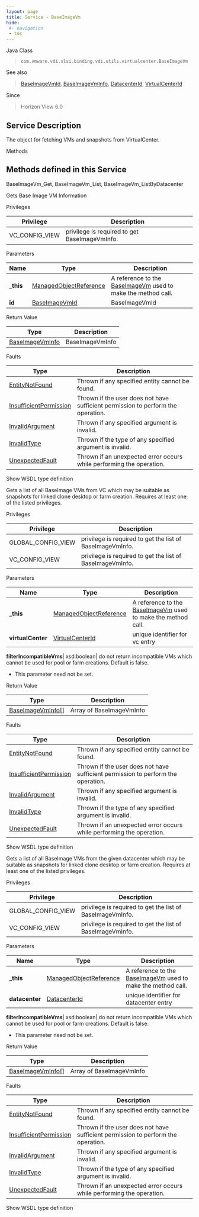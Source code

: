 ```yaml
---
layout: page
title: Service - BaseImageVm
hide:
 #- navigation
 - toc
---
```


  
 
  



Java Class  
> `com.vmware.vdi.vlsi.binding.vdi.utils.virtualcenter.BaseImageVm`

See also  
> [BaseImageVmId](vdi.entity.BaseImageVmId.md), [BaseImageVmInfo](vdi.utils.virtualcenter.BaseImageVm.BaseImageVmInfo.md), [DatacenterId](vdi.entity.DatacenterId.md), [VirtualCenterId](vdi.entity.VirtualCenterId.md)

Since  
> Horizon View 6.0


  


## Service Description

The object for fetching VMs and snapshots from VirtualCenter. 

Methods

Methods defined in this Service   
---  
BaseImageVm_Get, BaseImageVm_List, BaseImageVm_ListByDatacenter  
  



Gets Base Image VM Information 

Privileges 

Privilege |  Description   
---|---  
VC_CONFIG_VIEW|  privilege is required to get BaseImageVmInfo.   
  


Parameters 

Name| Type| Description  
---|---|---  
**_this**| [ManagedObjectReference](vmodl.ManagedObjectReference.md)|  A reference to the [BaseImageVm](vdi.utils.virtualcenter.BaseImageVm.md) used to make the method call.   
**id**| [BaseImageVmId](vdi.entity.BaseImageVmId.md)|  BaseImageVmId   
  
  


Return Value 

Type |  Description   
---|---  
[BaseImageVmInfo](vdi.utils.virtualcenter.BaseImageVm.BaseImageVmInfo.md)| BaseImageVmInfo  
  


Faults 

Type |  Description   
---|---  
[EntityNotFound](vdi.fault.EntityNotFound.md)| Thrown if any specified entity cannot be found.  
[InsufficientPermission](vdi.fault.InsufficientPermission.md)| Thrown if the user does not have sufficient permission to perform the operation.  
[InvalidArgument](vdi.fault.InvalidArgument.md)| Thrown if any specified argument is invalid.  
[InvalidType](vdi.fault.InvalidType.md)| Thrown if the type of any specified argument is invalid.  
[UnexpectedFault](vdi.fault.UnexpectedFault.md)| Thrown if an unexpected error occurs while performing the operation.  
  
Show WSDL type definition

  
  
  



Gets a list of all BaseImage VMs from VC which may be suitable as snapshots for linked clone desktop or farm creation. Requires at least one of the listed privileges. 

Privileges 

Privilege |  Description   
---|---  
GLOBAL_CONFIG_VIEW|  privilege is required to get the list of BaseImageVmInfo.   
VC_CONFIG_VIEW|  privilege is required to get the list of BaseImageVmInfo.   
  


Parameters 

Name| Type| Description  
---|---|---  
**_this**| [ManagedObjectReference](vmodl.ManagedObjectReference.md)|  A reference to the [BaseImageVm](vdi.utils.virtualcenter.BaseImageVm.md) used to make the method call.   
**virtualCenter**| [VirtualCenterId](vdi.entity.VirtualCenterId.md)|  unique identifier for vc entry   
  
**filterIncompatibleVms**|  xsd:boolean|  do not return incompatible VMs which cannot be used for pool or farm creations. Default is false.   


  * This parameter need not be set.

  
  


Return Value 

Type |  Description   
---|---  
[BaseImageVmInfo[]](vdi.utils.virtualcenter.BaseImageVm.BaseImageVmInfo.md)| Array of BaseImageVmInfo  
  


Faults 

Type |  Description   
---|---  
[EntityNotFound](vdi.fault.EntityNotFound.md)| Thrown if any specified entity cannot be found.  
[InsufficientPermission](vdi.fault.InsufficientPermission.md)| Thrown if the user does not have sufficient permission to perform the operation.  
[InvalidArgument](vdi.fault.InvalidArgument.md)| Thrown if any specified argument is invalid.  
[InvalidType](vdi.fault.InvalidType.md)| Thrown if the type of any specified argument is invalid.  
[UnexpectedFault](vdi.fault.UnexpectedFault.md)| Thrown if an unexpected error occurs while performing the operation.  
  
Show WSDL type definition

  
  
  



Gets a list of all BaseImage VMs from the given datacenter which may be suitable as snapshots for linked clone desktop or farm creation. Requires at least one of the listed privileges. 

Privileges 

Privilege |  Description   
---|---  
GLOBAL_CONFIG_VIEW|  privilege is required to get the list of BaseImageVmInfo.   
VC_CONFIG_VIEW|  privilege is required to get the list of BaseImageVmInfo.   
  


Parameters 

Name| Type| Description  
---|---|---  
**_this**| [ManagedObjectReference](vmodl.ManagedObjectReference.md)|  A reference to the [BaseImageVm](vdi.utils.virtualcenter.BaseImageVm.md) used to make the method call.   
**datacenter**| [DatacenterId](vdi.entity.DatacenterId.md)|  unique identifier for datacenter entry   
  
**filterIncompatibleVms**|  xsd:boolean|  do not return incompatible VMs which cannot be used for pool or farm creations. Default is false.   


  * This parameter need not be set.

  
  


Return Value 

Type |  Description   
---|---  
[BaseImageVmInfo[]](vdi.utils.virtualcenter.BaseImageVm.BaseImageVmInfo.md)| Array of BaseImageVmInfo  
  


Faults 

Type |  Description   
---|---  
[EntityNotFound](vdi.fault.EntityNotFound.md)| Thrown if any specified entity cannot be found.  
[InsufficientPermission](vdi.fault.InsufficientPermission.md)| Thrown if the user does not have sufficient permission to perform the operation.  
[InvalidArgument](vdi.fault.InvalidArgument.md)| Thrown if any specified argument is invalid.  
[InvalidType](vdi.fault.InvalidType.md)| Thrown if the type of any specified argument is invalid.  
[UnexpectedFault](vdi.fault.UnexpectedFault.md)| Thrown if an unexpected error occurs while performing the operation.  
  
Show WSDL type definition

  
  
  
  
  
  
  
